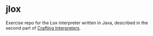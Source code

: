 # jlox

Exercise repo for the Lox interpreter written in Java, described in the second
part of [Crafting Interpreters](https://craftinginterpreters.com).
